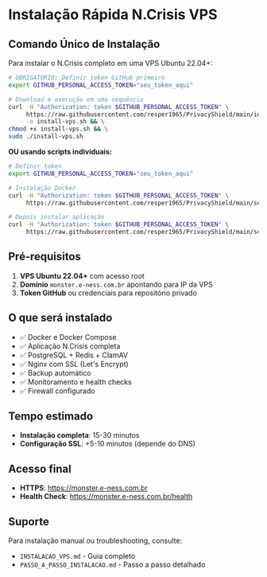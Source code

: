 # Instalação Rápida N.Crisis VPS

## Comando Único de Instalação

Para instalar o N.Crisis completo em uma VPS Ubuntu 22.04+:

```bash
# OBRIGATÓRIO: Definir token GitHub primeiro
export GITHUB_PERSONAL_ACCESS_TOKEN="seu_token_aqui"

# Download e execução em uma sequência
curl -H "Authorization: token $GITHUB_PERSONAL_ACCESS_TOKEN" \
     https://raw.githubusercontent.com/resper1965/PrivacyShield/main/install-vps-complete.sh \
     -o install-vps.sh && \
chmod +x install-vps.sh && \
sudo ./install-vps.sh
```

**OU usando scripts individuais:**
```bash
# Definir token
export GITHUB_PERSONAL_ACCESS_TOKEN="seu_token_aqui"

# Instalação Docker
curl -H "Authorization: token $GITHUB_PERSONAL_ACCESS_TOKEN" \
     https://raw.githubusercontent.com/resper1965/PrivacyShield/main/scripts/install-docker.sh | sudo bash

# Depois instalar aplicação
curl -H "Authorization: token $GITHUB_PERSONAL_ACCESS_TOKEN" \
     https://raw.githubusercontent.com/resper1965/PrivacyShield/main/scripts/install-production.sh | sudo -u ncrisis bash
```

## Pré-requisitos

1. **VPS Ubuntu 22.04+** com acesso root
2. **Domínio** `monster.e-ness.com.br` apontando para IP da VPS
3. **Token GitHub** ou credenciais para repositório privado

## O que será instalado

- ✅ Docker e Docker Compose
- ✅ Aplicação N.Crisis completa
- ✅ PostgreSQL + Redis + ClamAV
- ✅ Nginx com SSL (Let's Encrypt)
- ✅ Backup automático
- ✅ Monitoramento e health checks
- ✅ Firewall configurado

## Tempo estimado

- **Instalação completa**: 15-30 minutos
- **Configuração SSL**: +5-10 minutos (depende do DNS)

## Acesso final

- **HTTPS**: https://monster.e-ness.com.br
- **Health Check**: https://monster.e-ness.com.br/health

## Suporte

Para instalação manual ou troubleshooting, consulte:
- `INSTALACAO_VPS.md` - Guia completo
- `PASSO_A_PASSO_INSTALACAO.md` - Passo a passo detalhado